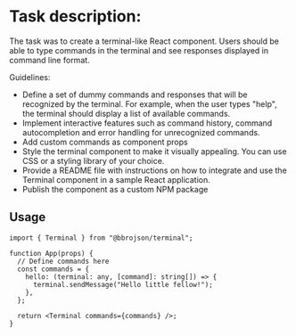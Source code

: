 # Task description:

The task was to create a terminal-like React component. Users should be able to type commands in the terminal and see responses displayed in command line format.

Guidelines:

- Define a set of dummy commands and responses that will be recognized by the terminal. For example, when the user types "help", the terminal should display a list of available commands.
- Implement interactive features such as command history, command autocompletion and error handling for unrecognized commands.
- Add custom commands as component props
- Style the terminal component to make it visually appealing. You can use CSS or a styling library of your choice.
- Provide a README file with instructions on how to integrate and use the Terminal component in a sample React application.
- Publish the component as a custom NPM package

## Usage

```
import { Terminal } from "@bbrojson/terminal";

function App(props) {
  // Define commands here
  const commands = {
    hello: (terminal: any, [command]: string[]) => {
      terminal.sendMessage("Hello little fellow!");
    },
  };

  return <Terminal commands={commands} />;
}

```
